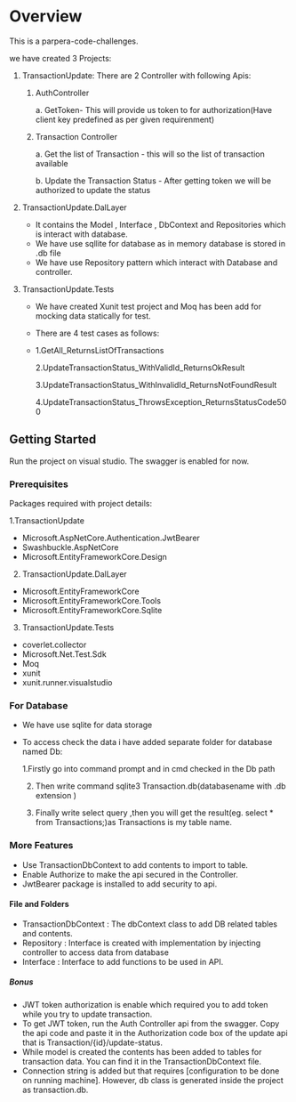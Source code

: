  # Overview

This is a parpera-code-challenges. 

we have created 3 Projects:
1. TransactionUpdate: 
There are  2 Controller with following Apis:

     1. AuthController
        
        a.  GetToken- This will provide us token to for authorization(Have client key predefined as per given requirenment)
    
     3. Transaction Controller
        
        a. Get the list of Transaction - this will so the list of transaction available
        
        b. Update the Transaction Status - After getting token we will be authorized to update the status
2. TransactionUpdate.DalLayer
    - It contains the Model , Interface , DbContext and Repositories which is interact with database.
    - We have use sqllite for database as in memory database is stored in .db file 
    - We have use Repository pattern which interact with Database and controller.

3. TransactionUpdate.Tests
      - We have created Xunit test project and Moq has been add for mocking data statically for test.
      - There are 4 test cases as follows:
      - 
          1.GetAll_ReturnsListOfTransactions
        
          2.UpdateTransactionStatus_WithValidId_ReturnsOkResult
        
          3.UpdateTransactionStatus_WithInvalidId_ReturnsNotFoundResult
        
          4.UpdateTransactionStatus_ThrowsException_ReturnsStatusCode500

## Getting Started
Run the project on visual studio. The swagger is enabled for now.

### Prerequisites
Packages required with project details:

1.TransactionUpdate
- Microsoft.AspNetCore.Authentication.JwtBearer
- Swashbuckle.AspNetCore
- Microsoft.EntityFrameworkCore.Design
2. TransactionUpdate.DalLayer
- Microsoft.EntityFrameworkCore
- Microsoft.EntityFrameworkCore.Tools
- Microsoft.EntityFrameworkCore.Sqlite
3. TransactionUpdate.Tests
- coverlet.collector
- Microsoft.Net.Test.Sdk
- Moq
- xunit
- xunit.runner.visualstudio

### For Database
  - We have use sqlite for data storage
  - To access check the data i have added separate folder for database named Db:
    
     1.Firstly go into command prompt and in cmd checked in the Db path
    
     2. Then write command sqlite3 Transaction.db(databasename with .db extension )
        
     3. Finally write select query ,then you will get the result(eg.  select * from Transactions;)as Transactions is my table name.
### More Features
- Use TransactionDbContext to add contents to import to table.
- Enable Authorize to make the api secured in the Controller.
- JwtBearer package is installed to add security to api.

#### File and Folders
- TransactionDbContext : The dbContext class to add DB related tables and contents.
- Repository  : Interface is created with implementation by injecting controller to access data from database
- Interface : Interface to add functions to be used in API.

##### Bonus

- JWT token authorization is enable which required you to add token while you try to update transaction.
- To get JWT token, run the Auth Controller api from the swagger. Copy the api code and paste it in the Authorization code box of the update api that is Transaction/{id}/update-status.
- While model is created the contents has been added to tables for transaction data. You can find it in the TransactionDbContext file. 
- Connection string is added but that requires [configuration to be done on running machine]. However, db class is generated inside the project as transaction.db.

